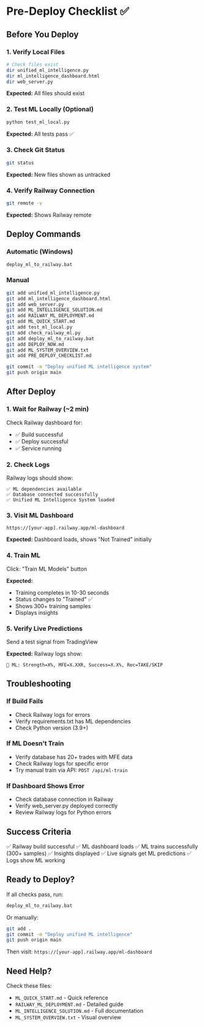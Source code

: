 # Pre-Deploy Checklist ✅

## Before You Deploy

### 1. Verify Local Files
```bash
# Check files exist
dir unified_ml_intelligence.py
dir ml_intelligence_dashboard.html
dir web_server.py
```

**Expected:** All files should exist

### 2. Test ML Locally (Optional)
```bash
python test_ml_local.py
```

**Expected:** All tests pass ✅

### 3. Check Git Status
```bash
git status
```

**Expected:** New files shown as untracked

### 4. Verify Railway Connection
```bash
git remote -v
```

**Expected:** Shows Railway remote

## Deploy Commands

### Automatic (Windows)
```bash
deploy_ml_to_railway.bat
```

### Manual
```bash
git add unified_ml_intelligence.py
git add ml_intelligence_dashboard.html
git add web_server.py
git add ML_INTELLIGENCE_SOLUTION.md
git add RAILWAY_ML_DEPLOYMENT.md
git add ML_QUICK_START.md
git add test_ml_local.py
git add check_railway_ml.py
git add deploy_ml_to_railway.bat
git add DEPLOY_NOW.md
git add ML_SYSTEM_OVERVIEW.txt
git add PRE_DEPLOY_CHECKLIST.md

git commit -m "Deploy unified ML intelligence system"
git push origin main
```

## After Deploy

### 1. Wait for Railway (~2 min)
Check Railway dashboard for:
- ✅ Build successful
- ✅ Deploy successful
- ✅ Service running

### 2. Check Logs
Railway logs should show:
```
✅ ML dependencies available
✅ Database connected successfully
✅ Unified ML Intelligence System loaded
```

### 3. Visit ML Dashboard
```
https://[your-app].railway.app/ml-dashboard
```

**Expected:** Dashboard loads, shows "Not Trained" initially

### 4. Train ML
Click: "Train ML Models" button

**Expected:** 
- Training completes in 10-30 seconds
- Status changes to "Trained" ✅
- Shows 300+ training samples
- Displays insights

### 5. Verify Live Predictions
Send a test signal from TradingView

**Expected:** Railway logs show:
```
🤖 ML: Strength=X%, MFE=X.XXR, Success=X.X%, Rec=TAKE/SKIP
```

## Troubleshooting

### If Build Fails
- Check Railway logs for errors
- Verify requirements.txt has ML dependencies
- Check Python version (3.9+)

### If ML Doesn't Train
- Verify database has 20+ trades with MFE data
- Check Railway logs for specific error
- Try manual train via API: `POST /api/ml-train`

### If Dashboard Shows Error
- Check database connection in Railway
- Verify web_server.py deployed correctly
- Review Railway logs for Python errors

## Success Criteria

✅ Railway build successful
✅ ML dashboard loads
✅ ML trains successfully (300+ samples)
✅ Insights displayed
✅ Live signals get ML predictions
✅ Logs show ML working

## Ready to Deploy?

If all checks pass, run:
```bash
deploy_ml_to_railway.bat
```

Or manually:
```bash
git add .
git commit -m "Deploy unified ML intelligence"
git push origin main
```

Then visit: `https://[your-app].railway.app/ml-dashboard`

## Need Help?

Check these files:
- `ML_QUICK_START.md` - Quick reference
- `RAILWAY_ML_DEPLOYMENT.md` - Detailed guide
- `ML_INTELLIGENCE_SOLUTION.md` - Full documentation
- `ML_SYSTEM_OVERVIEW.txt` - Visual overview
